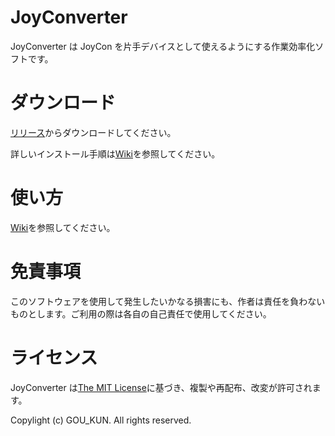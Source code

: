 # JoyConverter

JoyConverter は JoyCon を片手デバイスとして使えるようにする作業効率化ソフトです。

# ダウンロード

[リリース](https://github.com/GOUKUN5160/joyconverter/releases/)からダウンロードしてください。

詳しいインストール手順は[Wiki](https://github.com/GOUKUN5160/joyconverter/wiki/インストール)を参照してください。

# 使い方

[Wiki]()を参照してください。

# 免責事項

このソフトウェアを使用して発生したいかなる損害にも、作者は責任を負わないものとします。ご利用の際は各自の自己責任で使用してください。

# ライセンス

JoyConverter は[The MIT License](https://opensource.org/lisence/MIT)に基づき、複製や再配布、改変が許可されます。

Copylight (c) GOU_KUN. All rights reserved.

